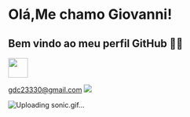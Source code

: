# Olá,Me chamo Giovanni! 

## Bem vindo ao meu perfil GitHub 🤠🤠

<img loading="lazy" src="https://cdn.jsdelivr.net/gh/devicons/devicon/icons/java/java-original.svg" width="40" height="40"/> 

<a href="gdc23330@gmail.com"> gdc23330@gmail.com
<img src="https://img.shields.io/badge/Gmail-D14836?style=for-the-badge&logo=gmail&logoColor=white"/>
</a>


![Uploading sonic.gif…]()
